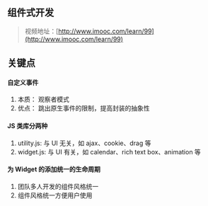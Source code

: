 
## 组件式开发

> 视频地址：[http://www.imooc.com/learn/99](http://www.imooc.com/learn/99)

## 关键点

#### 自定义事件

1. 本质： 观察者模式
2. 优点： 跳出原生事件的限制，提高封装的抽象性

#### JS 类库分两种

1. utility.js: 与 UI 无关，如 ajax、cookie、drag 等
2. widget.js: 与 UI 有关，如 calendar、rich text box、animation 等

#### 为 Widget 的添加统一的生命周期

1. 团队多人开发的组件风格统一
2. 组件风格统一方便用户使用